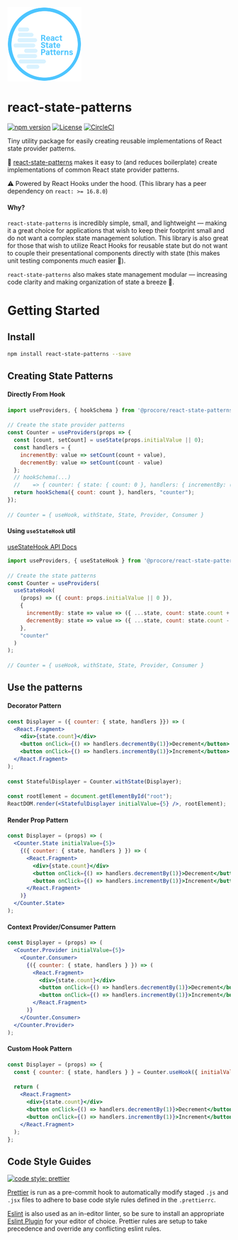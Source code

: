 ![Logo](https://github.com/mcclayton/react-state-patterns/blob/master/assets/logo.png)

# react-state-patterns
[![npm version](https://badge.fury.io/js/react-state-patterns.svg)](https://badge.fury.io/js/react-state-patterns)
[![License](https://img.shields.io/npm/l/react-state-patterns.svg)](https://github.com/mcclayton/react-state-patterns/blob/master/LICENSE)
[![CircleCI](https://circleci.com/gh/mcclayton/react-state-patterns.svg?style=svg)](https://circleci.com/gh/mcclayton/react-state-patterns)

Tiny utility package for easily creating reusable implementations of React state provider patterns.

🚀  [react-state-patterns](https://www.npmjs.com/package/react-state-patterns) makes it easy to (and reduces boilerplate) create implementations of common React state provider patterns.

⚠️  Powered by React Hooks under the hood. (This library has a peer dependency on `react: >= 16.8.0`)

#### Why?
`react-state-patterns` is incredibly simple, small, and lightweight — making it a great choice for applications that wish to keep their footprint small and do not want a complex state management solution.
This library is also great for those that wish to utilize React Hooks for reusable state but do not want to couple their presentational components directly with state (this makes unit testing components *much* easier 🌟).

`react-state-patterns` also makes state management modular — increasing code clarity and making organization of state a breeze 🍃.

# Getting Started

## Install
```bash
npm install react-state-patterns --save
```

## Creating State Patterns

#### Directly From Hook
```jsx
import useProviders, { hookSchema } from '@procore/react-state-patterns';

// Create the state provider patterns
const Counter = useProviders(props => {
  const [count, setCount] = useState(props.initialValue || 0);
  const handlers = {
    incrementBy: value => setCount(count + value),
    decrementBy: value => setCount(count - value)
  };
  // hookSchema(...)
  //    => { counter: { state: { count: 0 }, handlers: { incrementBy: (v) => {...}, decrementBy: (v) => {...} } } }
  return hookSchema({ count: count }, handlers, "counter");
});

// Counter = { useHook, withState, State, Provider, Consumer }
```

#### Using `useStateHook` util
[useStateHook API Docs](https://github.com/mcclayton/react-state-patterns/blob/master/API.md#useStateHook)
```jsx
import useProviders, { useStateHook } from '@procore/react-state-patterns';

// Create the state patterns
const Counter = useProviders(
  useStateHook(
    (props) => ({ count: props.initialValue || 0 }),
    {
      incrementBy: state => value => ({ ...state, count: state.count + value }),
      decrementBy: state => value => ({ ...state, count: state.count - value })
    },
    "counter"
  )
);

// Counter = { useHook, withState, State, Provider, Consumer }
```

## Use the patterns

#### Decorator Pattern
```jsx
const Displayer = ({ counter: { state, handlers }}) => (
  <React.Fragment>
    <div>{state.count}</div>
    <button onClick={() => handlers.decrementBy(1)}>Decrement</button>
    <button onClick={() => handlers.incrementBy(1)}>Increment</button>
  </React.Fragment>
);

const StatefulDisplayer = Counter.withState(Displayer);

const rootElement = document.getElementById("root");
ReactDOM.render(<StatefulDisplayer initialValue={5} />, rootElement);
```

#### Render Prop Pattern
```jsx
const Displayer = (props) => (
  <Counter.State initialValue={5}>
    {({ counter: { state, handlers } }) => (
      <React.Fragment>
        <div>{state.count}</div>
        <button onClick={() => handlers.decrementBy(1)}>Decrement</button>
        <button onClick={() => handlers.incrementBy(1)}>Increment</button>
      </React.Fragment>
    )}
  </Counter.State>
);
```

#### Context Provider/Consumer Pattern
```jsx
const Displayer = (props) => (
  <Counter.Provider initialValue={5}>
    <Counter.Consumer>
      {({ counter: { state, handlers } }) => (
        <React.Fragment>
          <div>{state.count}</div>
          <button onClick={() => handlers.decrementBy(1)}>Decrement</button>
          <button onClick={() => handlers.incrementBy(1)}>Increment</button>
        </React.Fragment>
      )}
    </Counter.Consumer>
  </Counter.Provider>
);
```

#### Custom Hook Pattern
```jsx
const Displayer = (props) => {
  const { counter: { state, handlers } } = Counter.useHook({ initialValue: 5 });

  return (
    <React.Fragment>
      <div>{state.count}</div>
      <button onClick={() => handlers.decrementBy(1)}>Decrement</button>
      <button onClick={() => handlers.incrementBy(1)}>Increment</button>
    </React.Fragment>
  );
};
```

## Code Style Guides
[![code style: prettier](https://img.shields.io/badge/code_style-prettier-ff69b4.svg?style=flat-square)](https://github.com/prettier/prettier)

[Prettier](https://prettier.io/) is run as a pre-commit hook to automatically
modify staged `.js` and `.jsx` files to adhere to base code style rules defined in the `.prettierrc`.

[Eslint](https://eslint.org/) is also used as an in-editor linter, so be sure to install
an appropriate [Eslint Plugin](https://eslint.org/docs/3.0.0/user-guide/integrations#editors) for your editor of choice.
Prettier rules are setup to take precedence and override any conflicting eslint rules.
